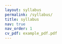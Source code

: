 ```yaml
---
layout: syllabus
permalink: /syllabus/
title: syllabus
nav: true
nav_order: 1
cv_pdf: example_pdf.pdf
---
```


